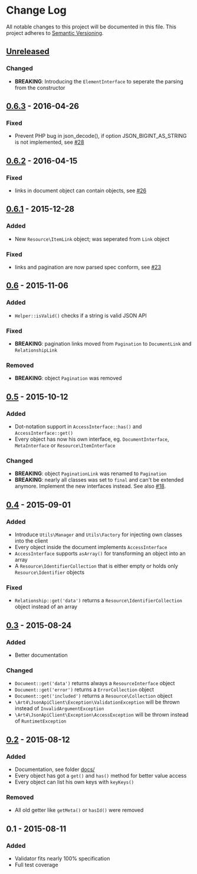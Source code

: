 # Change Log

All notable changes to this project will be documented in this file.
This project adheres to [Semantic Versioning](http://semver.org/).

## [Unreleased]

### Changed

- **BREAKING**: Introducing the `ElementInterface` to seperate the parsing from the constructor

## [0.6.3] - 2016-04-26

### Fixed

- Prevent PHP bug in json_decode(), if option JSON_BIGINT_AS_STRING is not implemented, see [#28](https://github.com/Art4/json-api-client/issues/28)

## [0.6.2] - 2016-04-15

### Fixed

- links in document object can contain objects, see [#26](https://github.com/Art4/json-api-client/pull/26)

## [0.6.1] - 2015-12-28

### Added

- New `Resource\ItemLink` object; was seperated from `Link` object

### Fixed

- links and pagination are now parsed spec conform, see [#23](https://github.com/Art4/json-api-client/pull/23)

## [0.6] - 2015-11-06

### Added

- `Helper::isValid()` checks if a string is valid JSON API

### Fixed

- **BREAKING**: pagination links moved from `Pagination` to `DocumentLink` and `RelationshipLink`

### Removed

- **BREAKING**: object `Pagination` was removed

## [0.5] - 2015-10-12

### Added

- Dot-notation support in `AccessInterface::has()` and `AccessInterface::get()`
- Every object has now his own interface, eg. `DocumentInterface`, `MetaInterface` or `Resource\ItemInterface`

### Changed

- **BREAKING**: object `PaginationLink` was renamed to `Pagination`
- **BREAKING**: nearly all classes was set to `final` and can't be extended anymore. Implement the new interfaces instead. See also [#18](https://github.com/Art4/json-api-client/pull/18).

## [0.4] - 2015-09-01

### Added

- Introduce `Utils\Manager` and `Utils\Factory` for injecting own classes into the client
- Every object inside the document implements `AccessInterface`
- `AccessInterface` supports `asArray()` for transforming an object into an array
- A `Resource\IdentifierCollection` that is either empty or holds only `Resource\Identifier` objects

### Fixed

- `Relationship::get('data')` returns a `Resource\IdentifierCollection` object instead of an array

## [0.3] - 2015-08-24

### Added

- Better documentation

### Changed

- `Document::get('data')` returns always a `ResourceInterface` object
- `Document::get('error')` returns a `ErrorCollection` object
- `Document::get('included')` returns a `Resource\Collection` object
- `\Art4\JsonApiClient\Exception\ValidationException` will be thrown instead of `InvalidArgumentException`
- `\Art4\JsonApiClient\Exception\AccessException` will be thrown instead of `RuntimetException`

## [0.2] - 2015-08-12

### Added

- Documentation, see folder [docs/](docs/README.md)
- Every object has got a `get()` and `has()` method for better value access
- Every object can list his own keys with `keyKeys()`

### Removed

- All old getter like `getMeta()` or `hasId()` were removed

## 0.1 - 2015-08-11

### Added

- Validator fits nearly 100% specification
- Full test coverage

[Unreleased]: https://github.com/Art4/json-api-client/compare/0.6.3...HEAD
[0.6.3]: https://github.com/Art4/json-api-client/compare/0.6.2...0.6.3
[0.6.2]: https://github.com/Art4/json-api-client/compare/0.6.1...0.6.2
[0.6.1]: https://github.com/Art4/json-api-client/compare/0.6...0.6.1
[0.6]: https://github.com/Art4/json-api-client/compare/0.5...0.6
[0.5]: https://github.com/Art4/json-api-client/compare/0.4...0.5
[0.4]: https://github.com/Art4/json-api-client/compare/0.3...0.4
[0.3]: https://github.com/Art4/json-api-client/compare/0.2...0.3
[0.2]: https://github.com/Art4/json-api-client/compare/0.1...0.2
